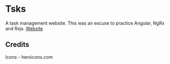 # Tsks
A task management website. This was an excuse to practice Angular, NgRx and Rxjs.
[Website](https://tsks-website.vercel.app/)

## Credits

Icons - heroicons.com
